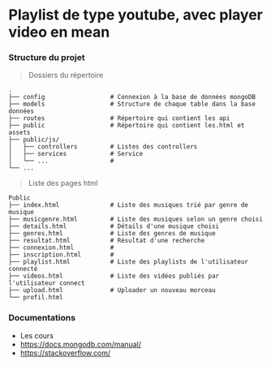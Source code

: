 Playlist de type youtube, avec player video en mean
============================

### Structure du projet

> Dossiers du répertoire


	.
    ├── config                  # Connexion à la base de données mongoDB
    ├── models                  # Structure de chaque table dans la base données
    ├── routes                  # Répertoire qui contient les api	
    ├── public                  # Répertoire qui contient les.html et assets
    ├── public/js/
	│	├── controllers         # Listes des controllers
    │   ├── services        	# Service
    │   └── ...            		# 
    └── ...
	
> Liste des pages html

	Public
    ├── index.html              # Liste des musiques trié par genre de musique 
    ├── musicgenre.html         # Liste des musiques selon un genre choisi
    ├── details.html            # Détails d'une musique choisi
    ├── genres.html				# Liste des genres de musique
	├── resultat.html			# Résultat d'une recherche
    ├── connexion.html          # 
    ├── inscription.html		#
    ├── playlist.html			# Liste des playlists de l'utilisateur connecté
    ├── videos.html        		# Liste des vidéos publiés par l'utilisateur connect
	├── upload.html        		# Uploader un nouveau morceau         		 
    └── profil.html
	
	
### Documentations

* Les cours
* https://docs.mongodb.com/manual/
* https://stackoverflow.com/
